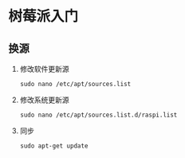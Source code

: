 <!--
title: 01-Raspberry入门
sort:
-->

# 树莓派入门

## 换源

1. 修改软件更新源

   `sudo nano /etc/apt/sources.list`

2. 修改系统更新源

   `sudo nano /etc/apt/sources.list.d/raspi.list`

3. 同步

   `sudo apt-get update`
